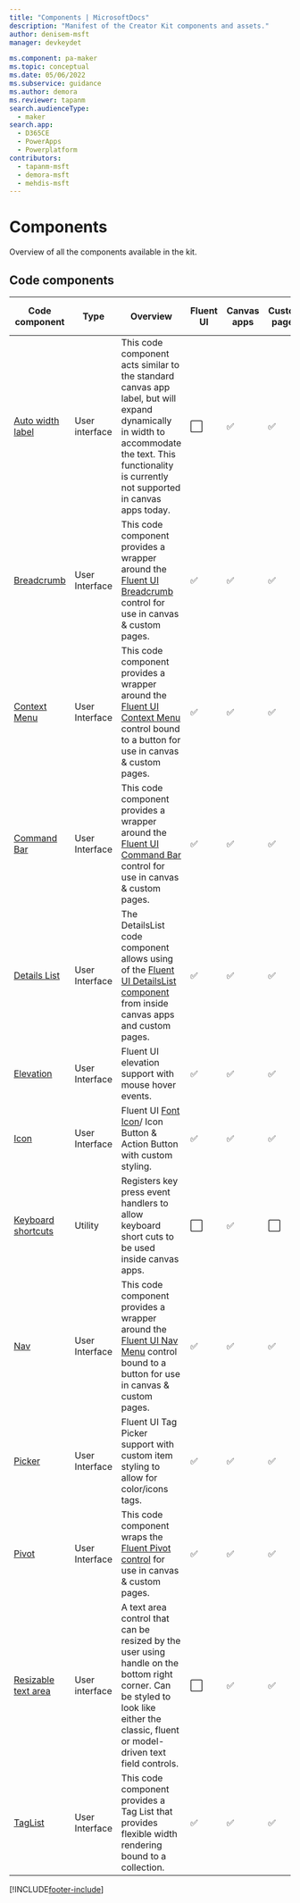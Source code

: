 ```yaml
---
title: "Components | MicrosoftDocs"
description: "Manifest of the Creator Kit components and assets."
author: denisem-msft
manager: devkeydet

ms.component: pa-maker
ms.topic: conceptual
ms.date: 05/06/2022
ms.subservice: guidance
ms.author: demora
ms.reviewer: tapanm
search.audienceType: 
  - maker
search.app: 
  - D365CE
  - PowerApps
  - Powerplatform
contributors:
  - tapanm-msft
  - demora-msft
  - mehdis-msft
---
```


# Components
Overview of all the components available in the kit.

## Code components
| Code component | Type | Overview | Fluent UI | Canvas apps | Custom pages | Model-driven apps |
| ---------------------------------------- | -------------- | ------------------------------------------------------------ | --------- | ----------- | ------------ | ----------------- |
| [Auto width label](autowidthlabel.md) | User interface | This code component acts similar to the standard canvas app label, but will expand dynamically in width to accommodate the text. This functionality is currently not supported in canvas apps today. | ⬜ | ✅ | ✅| ⬜ |
| [Breadcrumb](breadcrumb.md) | User Interface | This code component provides a wrapper around the [Fluent UI Breadcrumb](https://developer.microsoft.com/fluentui#/controls/web/breadcrumb) control for use in canvas & custom pages. | ✅ | ✅ | ✅| ⬜ |
| [Context Menu](contextmenu.md) | User Interface | This code component provides a wrapper around the [Fluent UI Context Menu](https://developer.microsoft.com/fluentui#/controls/web/contextualmenu) control bound to a button for use in canvas & custom pages. | ✅ | ✅ | ✅| ⬜ |
| [Command Bar](commandbar.md) | User Interface | This code component provides a wrapper around the [Fluent UI Command Bar](https://developer.microsoft.com/fluentui#/controls/web/commandbar) control for use in canvas & custom pages. | ✅ | ✅ | ✅| ⬜ |
| [Details List](detailslist.md) | User Interface | The DetailsList code component allows using of the [Fluent UI DetailsList component](https://developer.microsoft.com/fluentui#/controls/web/detailslist) from inside canvas apps and custom pages. | ✅ | ✅ | ✅| ⬜ |
| [Elevation](elevation.md) | User Interface | Fluent UI elevation support with mouse hover events. | ✅ | ✅ | ✅ | ⬜ |
| [Icon](icon.md) | User Interface | Fluent UI [Font Icon](https://developer.microsoft.com/fluentui#/controls/web/icon)/ Icon Button & Action Button with custom styling. | ✅ | ✅ | ✅| ⬜ |
| [Keyboard shortcuts](keyboardshortcuts.md) | Utility | Registers key press event handlers to allow keyboard short cuts to be used inside canvas apps. | ⬜ | ✅ | ⬜ | ⬜ |
| [Nav](nav.md) | User Interface | This code component provides a wrapper around the [Fluent UI Nav Menu](https://developer.microsoft.com/fluentui#/controls/web/nav) control bound to a button for use in canvas & custom pages. | ✅ | ✅ | ✅| ⬜ |
| [Picker](picker.md) | User Interface | Fluent UI Tag Picker support with custom item styling to allow for color/icons tags. | ✅ | ✅ | ✅| ⬜ |
| [Pivot](pivot.md) | User Interface | This code component wraps the [Fluent Pivot control](https://developer.microsoft.com/fluentui#/controls/web/pivot) for use in canvas & custom pages. | ✅ | ✅ | ✅| ⬜ |
| [Resizable text area](resizabletextarea.md) | User interface | A text area control that can be resized by the user using handle on the bottom right corner. Can be styled to look like either the classic, fluent or model-driven text field controls. | ⬜ | ✅ | ✅ | ✅ |
| [TagList](taglist.md) | User Interface | This code component provides a Tag List that provides flexible width rendering bound to a collection. | ✅ | ✅ | ✅| ⬜ |

[!INCLUDE[footer-include](../../includes/footer-banner.md)]